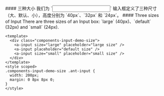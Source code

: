<cn>
#### 三种大小
我们为 `<Input />` 输入框定义了三种尺寸（大、默认、小），高度分别为 `40px`、`32px` 和 `24px`。
</cn>

<us>
#### Three sizes of Input
There are three sizes of an Input box: `large` (40px)、`default` (32px) and `small` (24px).
</us>

```vue
<template>
  <div class="components-input-demo-size">
    <a-input size="large" placeholder="large size" />
    <a-input placeholder="default size" />
    <a-input size="small" placeholder="small size" />
  </div>
</template>
<style scoped>
.components-input-demo-size .ant-input {
  width: 200px;
  margin: 0 8px 8px 0;
}
</style>
```
